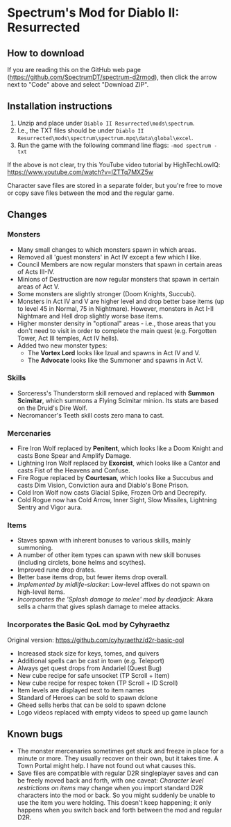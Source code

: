 # Spectrum's Mod for Diablo II: Resurrected

## How to download

If you are reading this on the GitHub web page (https://github.com/SpectrumDT/spectrum-d2rmod), then click the arrow next to "Code" above and select "Download ZIP".

## Installation instructions

1. Unzip and place under `Diablo II Resurrected\mods\spectrum`. 
2. I.e., the TXT files should be under `Diablo II Resurrected\mods\spectrum\spectrum.mpq\data\global\excel`.
3. Run the game with the following command line flags: `-mod spectrum -txt`

If the above is not clear, try this YouTube video tutorial by HighTechLowIQ: https://www.youtube.com/watch?v=lZTTq7MXZ5w 

Character save files are stored in a separate folder, but you're free to move or copy save files between the mod and the regular game.

## Changes
### Monsters
* Many small changes to which monsters spawn in which areas.
* Removed all 'guest monsters' in Act IV except a few which I like.
* Council Members are now regular monsters that spawn in certain areas of Acts III-IV.
* Minions of Destruction are now regular monsters that spawn in certain areas of Act V.
* Some monsters are slightly stronger (Doom Knights, Succubi).
* Monsters in Act IV and V are higher level and drop better base items (up to level 45 in Normal, 75 in Nightmare). However, monsters in Act I-II Nightmare and Hell drop slightly worse base items.
* Higher monster density in "optional" areas - i.e., those areas that you don't need to visit in order to complete the main quest (e.g. Forgotten Tower, Act III temples, Act IV hells).
* Added two new monster types: 
  * The **Vortex Lord** looks like Izual and spawns in Act IV and V.
  * The **Advocate** looks like the Summoner and spawns in Act V.

### Skills
* Sorceress's Thunderstorm skill removed and replaced with **Summon Scimitar**, which summons a Flying Scimitar minion. Its stats are based on the Druid's Dire Wolf.
* Necromancer's Teeth skill costs zero mana to cast.

### Mercenaries
* Fire Iron Wolf replaced by **Penitent**, which looks like a Doom Knight and casts Bone Spear and Amplify Damage.
* Lightning Iron Wolf replaced by **Exorcist**, which looks like a Cantor and casts Fist of the Heavens and Confuse.
* Fire Rogue replaced by **Courtesan**, which looks like a Succubus and casts Dim Vision, Conviction aura and Diablo's Bone Prison.
* Cold Iron Wolf now casts Glacial Spike, Frozen Orb and Decrepify.
* Cold Rogue now has Cold Arrow, Inner Sight, Slow Missiles, Lightning Sentry and Vigor aura.

### Items
* Staves spawn with inherent bonuses to various skills, mainly summoning.
* A number of other item types can spawn with new skill bonuses (including circlets, bone helms and scythes).
* Improved rune drop drates.
* Better base items drop, but fewer items drop overall.
* _Implemented by midlife-slacker_: Low-level affixes do not spawn on high-level items.
* _Incorporates the 'Splash damage to melee' mod by deadjack_: Akara sells a charm that gives splash damage to melee attacks.

### Incorporates the Basic QoL mod by Cyhyraethz
Original version: https://github.com/cyhyraethz/d2r-basic-qol 
* Increased stack size for keys, tomes, and quivers
* Additional spells can be cast in town (e.g. Teleport)
* Always get quest drops from Andariel (Quest Bug)
* New cube recipe for safe unsocket (TP Scroll + Item)
* New cube recipe for respec token (TP Scroll + ID Scroll)
* Item levels are displayed next to item names
* Standard of Heroes can be sold to spawn dclone
* Gheed sells herbs that can be sold to spawn dclone
* Logo videos replaced with empty videos to speed up game launch

## Known bugs
* The monster mercenaries sometimes get stuck and freeze in place for a minute or more. They usually recover on their own, but it takes time. A Town Portal might help. I have not found out what causes this.
* Save files are compatible with regular D2R singleplayer saves and can be freely moved back and forth, with one caveat: _Character level restrictions on items_ may change when you import standard D2R characters into the mod or back. So you might suddenly be unable to use the item you were holding. This doesn't keep happening; it only happens when you switch back and forth between the mod and regular D2R.



